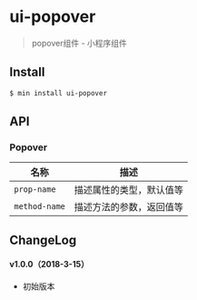 # ui-popover

> popover组件 - 小程序组件

## Install

``` bash
$ min install ui-popover
```


## API

### Popover

| 名称                  | 描述                         |
|----------------------|------------------------------|
|`prop-name`           | 描述属性的类型，默认值等         |
|`method-name`         | 描述方法的参数，返回值等         |

## ChangeLog

#### v1.0.0（2018-3-15）

- 初始版本
